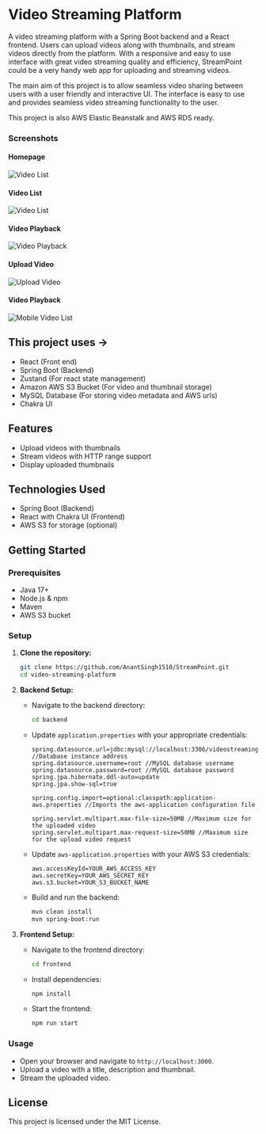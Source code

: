 # Video Streaming Platform

A video streaming platform with a Spring Boot backend and a React frontend. Users can upload videos along with thumbnails, and stream videos directly from the platform. With a responsive and easy to use interface with great video streaming quality and efficiency, StreamPoint could be a very handy web app for uploading and streaming videos.

The main aim of this project is to allow seamless video sharing between users with a user friendly and interactive UI. The interface is easy to use and provides seamless video streaming functionality to the user.

This project is also AWS Elastic Beanstalk and AWS RDS ready.

### Screenshots

#### Homepage
![Video List](screenshots/Screenshot-home.png)

#### Video List
![Video List](screenshots/Screenshot-list.png)

#### Video Playback
![Video Playback](screenshots/Screenshot-playing.png)

#### Upload Video
![Upload Video](screenshots/Screenshot-upload.png)

#### Video Playback
![Mobile Video List](screenshots/Screenshot-mobileList.jpeg)

## This project uses ->
- React (Front end)
- Spring Boot (Backend)
- Zustand (For react state management)
- Amazon AWS S3 Bucket (For video and thumbnail storage)
- MySQL Database (For storing video metadata and AWS urls)
- Chakra UI

## Features

- Upload videos with thumbnails
- Stream videos with HTTP range support
- Display uploaded thumbnails

## Technologies Used

- Spring Boot (Backend)
- React with Chakra UI (Frontend)
- AWS S3 for storage (optional)

## Getting Started

### Prerequisites

- Java 17+
- Node.js & npm
- Maven
- AWS S3 bucket

### Setup

1. **Clone the repository:**

    ```bash
    git clone https://github.com/AnantSingh1510/StreamPoint.git
    cd video-streaming-platform
    ```

2. **Backend Setup:**

    - Navigate to the backend directory:
      ```bash
      cd backend
      ```
    - Update `application.properties` with your appropriate credentials:
      ```properties
      spring.datasource.url=jdbc:mysql://localhost:3306/videostreaming //Database instance address
      spring.datasource.username=root //MySQL database username
      spring.datasource.password=root //MySQL database password
      spring.jpa.hibernate.ddl-auto=update 
      spring.jpa.show-sql=true

      spring.config.import=optional:classpath:application-aws.properties //Imports the aws-application configuration file

      spring.servlet.multipart.max-file-size=50MB //Maximum size for the uploaded video
      spring.servlet.multipart.max-request-size=50MB //Maximum size for the upload video request
      ```
    - Update `aws-application.properties` with your AWS S3 credentials:
      ```properties
      aws.accessKeyId=YOUR_AWS_ACCESS_KEY
      aws.secretKey=YOUR_AWS_SECRET_KEY
      aws.s3.bucket=YOUR_S3_BUCKET_NAME
      ```
    - Build and run the backend:
      ```bash
      mvn clean install
      mvn spring-boot:run
      ```

3. **Frontend Setup:**

    - Navigate to the frontend directory:
      ```bash
      cd frontend
      ```
    - Install dependencies:
      ```bash
      npm install
      ```
    - Start the frontend:
      ```bash
      npm run start
      ```

### Usage

- Open your browser and navigate to `http://localhost:3000`.
- Upload a video with a title, description and thumbnail.
- Stream the uploaded video.

## License

This project is licensed under the MIT License.
